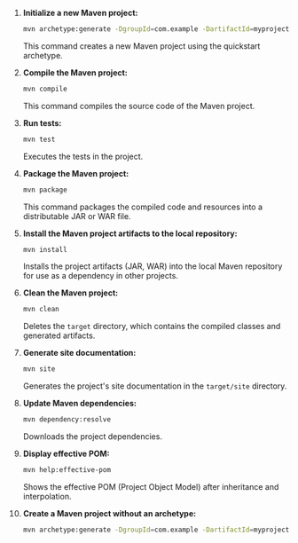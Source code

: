 1. **Initialize a new Maven project:**
   
   ```bash
   mvn archetype:generate -DgroupId=com.example -DartifactId=myproject -DarchetypeArtifactId=maven-archetype-quickstart -DinteractiveMode=false
   ```
   
   This command creates a new Maven project using the quickstart archetype.

2. **Compile the Maven project:**

   ```bash
   mvn compile
   ```

   This command compiles the source code of the Maven project.

3. **Run tests:**

   ```bash
   mvn test
   ```

   Executes the tests in the project.

4. **Package the Maven project:**

   ```bash
   mvn package
   ```

   This command packages the compiled code and resources into a distributable JAR or WAR file.

5. **Install the Maven project artifacts to the local repository:**

   ```bash
   mvn install
   ```

   Installs the project artifacts (JAR, WAR) into the local Maven repository for use as a dependency in other projects.

6. **Clean the Maven project:**

   ```bash
   mvn clean
   ```

   Deletes the `target` directory, which contains the compiled classes and generated artifacts.

7. **Generate site documentation:**

   ```bash
   mvn site
   ```

   Generates the project's site documentation in the `target/site` directory.

8. **Update Maven dependencies:**

   ```bash
   mvn dependency:resolve
   ```

   Downloads the project dependencies.

9. **Display effective POM:**

   ```bash
   mvn help:effective-pom
   ```

   Shows the effective POM (Project Object Model) after inheritance and interpolation.

10. **Create a Maven project without an archetype:**

    ```bash
    mvn archetype:generate -DgroupId=com.example -DartifactId=myproject -DinteractiveMode=false
    ```

